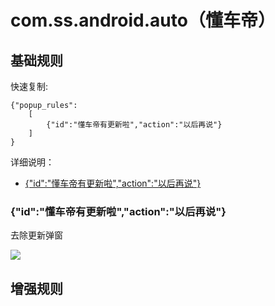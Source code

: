 # com.ss.android.auto（懂车帝）

## 基础规则

快速复制:
```
{"popup_rules":
    [
        {"id":"懂车帝有更新啦","action":"以后再说"}
    ]
}
```
详细说明：
- [{"id":"懂车帝有更新啦","action":"以后再说"}](#id懂车帝有更新啦action以后再说)

### {"id":"懂车帝有更新啦","action":"以后再说"}
去除更新弹窗

![](./assets/更新弹窗.jpg)

## 增强规则
